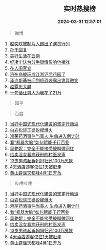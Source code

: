 <div align="center"><h2>实时热搜榜</h2><h4>2024-03-31 12:57:01</h4></div>

> 微博  

1. [赵奕欢被制片人踢出了演员行列](https://s.weibo.com/weibo?q=%23%E8%B5%B5%E5%A5%95%E6%AC%A2%E8%A2%AB%E5%88%B6%E7%89%87%E4%BA%BA%E8%B8%A2%E5%87%BA%E4%BA%86%E6%BC%94%E5%91%98%E8%A1%8C%E5%88%97%23&t=31&band_rank=1&Refer=top)<br />
2. [孙千回复](https://s.weibo.com/weibo?q=%23%E5%AD%99%E5%8D%83%E5%9B%9E%E5%A4%8D%23&t=31&band_rank=2&Refer=top)<br />
3. [美好生活在云南](https://s.weibo.com/weibo?q=%23%E7%BE%8E%E5%A5%BD%E7%94%9F%E6%B4%BB%E5%9C%A8%E4%BA%91%E5%8D%97%23&t=31&band_rank=3&Refer=top)<br />
4. [纪凌尘认为分手舆情影响他接戏](https://s.weibo.com/weibo?q=%23%E7%BA%AA%E5%87%8C%E5%B0%98%E8%AE%A4%E4%B8%BA%E5%88%86%E6%89%8B%E8%88%86%E6%83%85%E5%BD%B1%E5%93%8D%E4%BB%96%E6%8E%A5%E6%88%8F%23&t=31&band_rank=4&Refer=top)<br />
5. [在人间官宣](https://s.weibo.com/weibo?q=%23%E5%9C%A8%E4%BA%BA%E9%97%B4%E5%AE%98%E5%AE%A3%23&t=31&band_rank=5&Refer=top)<br />
6. [济州岛被玩成江浙沪后花园了](https://s.weibo.com/weibo?q=%23%E6%B5%8E%E5%B7%9E%E5%B2%9B%E8%A2%AB%E7%8E%A9%E6%88%90%E6%B1%9F%E6%B5%99%E6%B2%AA%E5%90%8E%E8%8A%B1%E5%9B%AD%E4%BA%86%23&t=31&band_rank=6&Refer=top)<br />
7. [泽连斯基被问到俄恐袭露出诡异微笑](https://s.weibo.com/weibo?q=%23%E6%B3%BD%E8%BF%9E%E6%96%AF%E5%9F%BA%E8%A2%AB%E9%97%AE%E5%88%B0%E4%BF%84%E6%81%90%E8%A2%AD%E9%9C%B2%E5%87%BA%E8%AF%A1%E5%BC%82%E5%BE%AE%E7%AC%91%23&t=31&band_rank=7&Refer=top)<br />
8. [赵露思大屏](https://s.weibo.com/weibo?q=%E8%B5%B5%E9%9C%B2%E6%80%9D%E5%A4%A7%E5%B1%8F&t=31&band_rank=8&Refer=top)<br />
9. [一句话让男人为我花了21万](https://s.weibo.com/weibo?q=%23%E4%B8%80%E5%8F%A5%E8%AF%9D%E8%AE%A9%E7%94%B7%E4%BA%BA%E4%B8%BA%E6%88%91%E8%8A%B1%E4%BA%8621%E4%B8%87%23&t=31&band_rank=9&Refer=top)<br />

> 知乎  


> 百度  

1. [当好中国式现代化建设的坚定行动派](https://www.baidu.com/s?wd=%E5%BD%93%E5%A5%BD%E4%B8%AD%E5%9B%BD%E5%BC%8F%E7%8E%B0%E4%BB%A3%E5%8C%96%E5%BB%BA%E8%AE%BE%E7%9A%84%E5%9D%9A%E5%AE%9A%E8%A1%8C%E5%8A%A8%E6%B4%BE&sa=fyb_news&rsv_dl=fyb_news)<br />
2. [白岩松谈王婆说媒爆火](https://www.baidu.com/s?wd=%E7%99%BD%E5%B2%A9%E6%9D%BE%E8%B0%88%E7%8E%8B%E5%A9%86%E8%AF%B4%E5%AA%92%E7%88%86%E7%81%AB&sa=fyb_news&rsv_dl=fyb_news)<br />
3. [鸿茅药酒事件当事人:生命进入倒计时](https://www.baidu.com/s?wd=%E9%B8%BF%E8%8C%85%E8%8D%AF%E9%85%92%E4%BA%8B%E4%BB%B6%E5%BD%93%E4%BA%8B%E4%BA%BA%3A%E7%94%9F%E5%91%BD%E8%BF%9B%E5%85%A5%E5%80%92%E8%AE%A1%E6%97%B6&sa=fyb_news&rsv_dl=fyb_news)<br />
4. [看“机器大脑”如何赋能千行百业](https://www.baidu.com/s?wd=%E7%9C%8B%E2%80%9C%E6%9C%BA%E5%99%A8%E5%A4%A7%E8%84%91%E2%80%9D%E5%A6%82%E4%BD%95%E8%B5%8B%E8%83%BD%E5%8D%83%E8%A1%8C%E7%99%BE%E4%B8%9A&sa=fyb_news&rsv_dl=fyb_news)<br />
5. [吴艳妮：完全不能接受被叫做网红](https://www.baidu.com/s?wd=%E5%90%B4%E8%89%B3%E5%A6%AE%EF%BC%9A%E5%AE%8C%E5%85%A8%E4%B8%8D%E8%83%BD%E6%8E%A5%E5%8F%97%E8%A2%AB%E5%8F%AB%E5%81%9A%E7%BD%91%E7%BA%A2&sa=fyb_news&rsv_dl=fyb_news)<br />
6. [给卖淫女看病获刑的村医发声](https://www.baidu.com/s?wd=%E7%BB%99%E5%8D%96%E6%B7%AB%E5%A5%B3%E7%9C%8B%E7%97%85%E8%8E%B7%E5%88%91%E7%9A%84%E6%9D%91%E5%8C%BB%E5%8F%91%E5%A3%B0&sa=fyb_news&rsv_dl=fyb_news)<br />
7. [13岁男孩起诉妈妈归还100万房款](https://www.baidu.com/s?wd=13%E5%B2%81%E7%94%B7%E5%AD%A9%E8%B5%B7%E8%AF%89%E5%A6%88%E5%A6%88%E5%BD%92%E8%BF%98100%E4%B8%87%E6%88%BF%E6%AC%BE&sa=fyb_news&rsv_dl=fyb_news)<br />
8. [4天酒店游客仅住1天被赶走](https://www.baidu.com/s?wd=4%E5%A4%A9%E9%85%92%E5%BA%97%E6%B8%B8%E5%AE%A2%E4%BB%85%E4%BD%8F1%E5%A4%A9%E8%A2%AB%E8%B5%B6%E8%B5%B0&sa=fyb_news&rsv_dl=fyb_news)<br />
9. [黄山辟谣天都峰4月1日开放](https://www.baidu.com/s?wd=%E9%BB%84%E5%B1%B1%E8%BE%9F%E8%B0%A3%E5%A4%A9%E9%83%BD%E5%B3%B04%E6%9C%881%E6%97%A5%E5%BC%80%E6%94%BE&sa=fyb_news&rsv_dl=fyb_news)<br />

> 哔哩哔哩  

1. [当好中国式现代化建设的坚定行动派](https://www.baidu.com/s?wd=%E5%BD%93%E5%A5%BD%E4%B8%AD%E5%9B%BD%E5%BC%8F%E7%8E%B0%E4%BB%A3%E5%8C%96%E5%BB%BA%E8%AE%BE%E7%9A%84%E5%9D%9A%E5%AE%9A%E8%A1%8C%E5%8A%A8%E6%B4%BE&sa=fyb_news&rsv_dl=fyb_news)<br />
2. [白岩松谈王婆说媒爆火](https://www.baidu.com/s?wd=%E7%99%BD%E5%B2%A9%E6%9D%BE%E8%B0%88%E7%8E%8B%E5%A9%86%E8%AF%B4%E5%AA%92%E7%88%86%E7%81%AB&sa=fyb_news&rsv_dl=fyb_news)<br />
3. [鸿茅药酒事件当事人:生命进入倒计时](https://www.baidu.com/s?wd=%E9%B8%BF%E8%8C%85%E8%8D%AF%E9%85%92%E4%BA%8B%E4%BB%B6%E5%BD%93%E4%BA%8B%E4%BA%BA%3A%E7%94%9F%E5%91%BD%E8%BF%9B%E5%85%A5%E5%80%92%E8%AE%A1%E6%97%B6&sa=fyb_news&rsv_dl=fyb_news)<br />
4. [看“机器大脑”如何赋能千行百业](https://www.baidu.com/s?wd=%E7%9C%8B%E2%80%9C%E6%9C%BA%E5%99%A8%E5%A4%A7%E8%84%91%E2%80%9D%E5%A6%82%E4%BD%95%E8%B5%8B%E8%83%BD%E5%8D%83%E8%A1%8C%E7%99%BE%E4%B8%9A&sa=fyb_news&rsv_dl=fyb_news)<br />
5. [吴艳妮：完全不能接受被叫做网红](https://www.baidu.com/s?wd=%E5%90%B4%E8%89%B3%E5%A6%AE%EF%BC%9A%E5%AE%8C%E5%85%A8%E4%B8%8D%E8%83%BD%E6%8E%A5%E5%8F%97%E8%A2%AB%E5%8F%AB%E5%81%9A%E7%BD%91%E7%BA%A2&sa=fyb_news&rsv_dl=fyb_news)<br />
6. [给卖淫女看病获刑的村医发声](https://www.baidu.com/s?wd=%E7%BB%99%E5%8D%96%E6%B7%AB%E5%A5%B3%E7%9C%8B%E7%97%85%E8%8E%B7%E5%88%91%E7%9A%84%E6%9D%91%E5%8C%BB%E5%8F%91%E5%A3%B0&sa=fyb_news&rsv_dl=fyb_news)<br />
7. [13岁男孩起诉妈妈归还100万房款](https://www.baidu.com/s?wd=13%E5%B2%81%E7%94%B7%E5%AD%A9%E8%B5%B7%E8%AF%89%E5%A6%88%E5%A6%88%E5%BD%92%E8%BF%98100%E4%B8%87%E6%88%BF%E6%AC%BE&sa=fyb_news&rsv_dl=fyb_news)<br />
8. [4天酒店游客仅住1天被赶走](https://www.baidu.com/s?wd=4%E5%A4%A9%E9%85%92%E5%BA%97%E6%B8%B8%E5%AE%A2%E4%BB%85%E4%BD%8F1%E5%A4%A9%E8%A2%AB%E8%B5%B6%E8%B5%B0&sa=fyb_news&rsv_dl=fyb_news)<br />
9. [黄山辟谣天都峰4月1日开放](https://www.baidu.com/s?wd=%E9%BB%84%E5%B1%B1%E8%BE%9F%E8%B0%A3%E5%A4%A9%E9%83%BD%E5%B3%B04%E6%9C%881%E6%97%A5%E5%BC%80%E6%94%BE&sa=fyb_news&rsv_dl=fyb_news)<br />

